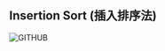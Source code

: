 ## Insertion Sort (插入排序法)
![GITHUB]( https://github.com/tzuying0312/Learning-Code/blob/master/photo/insertion%20sort.jpg)
